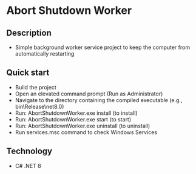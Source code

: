 # Abort Shutdown Worker

## Description
 - Simple background worker service project to keep the computer from automatically restarting

## Quick start
 - Build the project
 - Open an elevated command prompt (Run as Administrator)
 - Navigate to the directory containing the compiled executable (e.g., bin\Release\net8.0)
 - Run: AbortShutdownWorker.exe install (to install)
 - Run: AbortShutdownWorker.exe start (to start)
 - Run: AbortShutdownWorker.exe uninstall (to uninstall)
 - Run services.msc command to check Windows Services

## Technology
 - C# .NET 8
